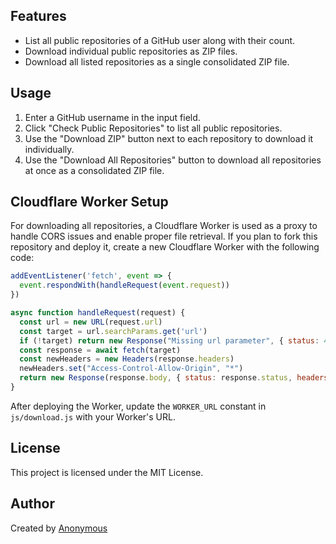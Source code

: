 ## Features
- List all public repositories of a GitHub user along with their count.
- Download individual public repositories as ZIP files.
- Download all listed repositories as a single consolidated ZIP file.

## Usage
1. Enter a GitHub username in the input field.
2. Click "Check Public Repositories" to list all public repositories.
3. Use the "Download ZIP" button next to each repository to download it individually.
4. Use the "Download All Repositories" button to download all repositories at once as a consolidated ZIP file.

## Cloudflare Worker Setup
For downloading all repositories, a Cloudflare Worker is used as a proxy to handle CORS issues and enable proper file retrieval. If you plan to fork this repository and deploy it, create a new Cloudflare Worker with the following code:

```javascript
addEventListener('fetch', event => {
  event.respondWith(handleRequest(event.request))
})

async function handleRequest(request) {
  const url = new URL(request.url)
  const target = url.searchParams.get('url')
  if (!target) return new Response("Missing url parameter", { status: 400 })
  const response = await fetch(target)
  const newHeaders = new Headers(response.headers)
  newHeaders.set("Access-Control-Allow-Origin", "*")
  return new Response(response.body, { status: response.status, headers: newHeaders })
}
```

After deploying the Worker, update the `WORKER_URL` constant in `js/download.js` with your Worker's URL.

## License
This project is licensed under the MIT License.

## Author
Created by [Anonymous](https://x.com/4n0nymou3)